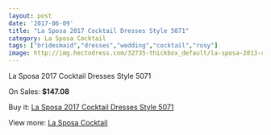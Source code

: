```yaml
---
layout: post
date: '2017-06-09'
title: "La Sposa 2017 Cocktail Dresses Style 5071"
category: La Sposa Cocktail
tags: ["bridesmaid","dresses","wedding","cocktail","rosy"]
image: http://img.hectodress.com/32735-thickbox_default/la-sposa-2013-cocktail-dresses-style-5071.jpg
---
```

La Sposa 2017 Cocktail Dresses Style 5071

On Sales: **$147.08**
<a href="https://www.hectodress.com/la-sposa-cocktail/14996-la-sposa-2013-cocktail-dresses-style-5071.html"><amp-img layout="responsive" width="600" height="600" src="//img.hectodress.com/32735-thickbox_default/la-sposa-2013-cocktail-dresses-style-5071.jpg" alt="La Sposa 2017 Cocktail Dresses Style 5071 0" /></a>

Buy it: [La Sposa 2017 Cocktail Dresses Style 5071](https://www.hectodress.com/la-sposa-cocktail/14996-la-sposa-2013-cocktail-dresses-style-5071.html "La Sposa 2017 Cocktail Dresses Style 5071")

View more: [La Sposa Cocktail](https://www.hectodress.com/269-la-sposa-cocktail "La Sposa Cocktail")